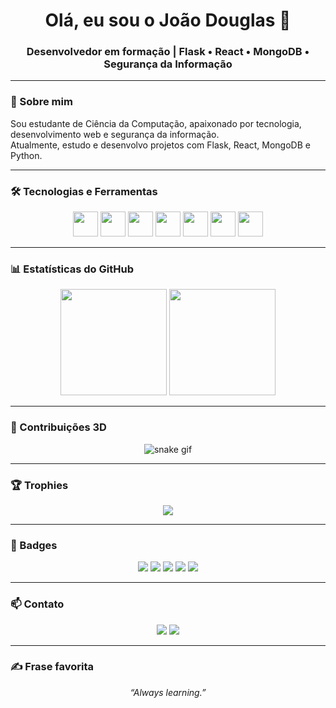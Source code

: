 
<h1 align="center">Olá, eu sou o João Douglas 👋</h1>
<h3 align="center">Desenvolvedor em formação | Flask • React • MongoDB • Segurança da Informação</h3>

---

### 🧠 Sobre mim
Sou estudante de Ciência da Computação, apaixonado por tecnologia, desenvolvimento web e segurança da informação.  
Atualmente, estudo e desenvolvo projetos com Flask, React, MongoDB e Python.

---

### 🛠️ Tecnologias e Ferramentas
<p align="center">
  <img src="https://cdn.jsdelivr.net/gh/devicons/devicon/icons/python/python-original.svg" width="40"/>
  <img src="https://cdn.jsdelivr.net/gh/devicons/devicon/icons/javascript/javascript-original.svg" width="40"/>
  <img src="https://cdn.jsdelivr.net/gh/devicons/devicon/icons/react/react-original.svg" width="40"/>
  <img src="https://cdn.jsdelivr.net/gh/devicons/devicon/icons/flask/flask-original.svg" width="40"/>
  <img src="https://cdn.jsdelivr.net/gh/devicons/devicon/icons/mongodb/mongodb-original.svg" width="40"/>
  <img src="https://cdn.jsdelivr.net/gh/devicons/devicon/icons/html5/html5-original.svg" width="40"/>
  <img src="https://cdn.jsdelivr.net/gh/devicons/devicon/icons/css3/css3-original.svg" width="40"/>
</p>

---

### 📊 Estatísticas do GitHub
<p align="center">
  <img src="https://github-readme-stats.vercel.app/api?username=jondidesu&show_icons=true&theme=tokyonight" height="170"/>
  <img src="https://github-readme-stats.vercel.app/api/top-langs/?username=jondidesu&layout=compact&theme=tokyonight" height="170"/>
</p>

---

### 🧬 Contribuições 3D
<p align="center">
  <img src="https://github.com/jondidesu/jondidesu/raw/output/github-contribution-grid-snake.svg" alt="snake gif" />
</p>

---

### 🏆 Trophies
<p align="center">
  <img src="https://github-profile-trophy.vercel.app/?username=jondidesu&theme=tokyonight&row=1&column=6" />
</p>

---

### 🚀 Badges
<p align="center">
  <img src="https://img.shields.io/badge/Flask-Expert-informational?style=flat&logo=flask&logoColor=white&color=2bbc8a" />
  <img src="https://img.shields.io/badge/React-Lover-blue?style=flat&logo=react" />
  <img src="https://img.shields.io/badge/MongoDB-Jedi-green?style=flat&logo=mongodb" />
  <img src="https://img.shields.io/badge/Security-Enthusiast-critical?style=flat&logo=protonvpn" />
  <img src="https://img.shields.io/github/followers/jondidesu?label=Seguidores&style=social" />
</p>

---

### 📫 Contato
<p align="center">
  <a href="mailto:joaodouglasdantas02b@gmail.com"><img src="https://img.shields.io/badge/-Gmail-red?style=flat&logo=Gmail&logoColor=white"/></a>
  <a href="https://www.linkedin.com/in/joão-douglas-dantas-a48a16247"><img src="https://img.shields.io/badge/-LinkedIn-blue?style=flat&logo=Linkedin&logoColor=white"/></a>
</p>

---

### ✍️ Frase favorita
<p align="center"><i>“Always learning.”</i></p>
